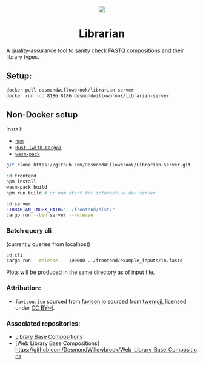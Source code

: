 <center>
<img src="frontend/static/favicon.ico" />

# Librarian 
</center>

A quality-assurance tool to sanity check FASTQ compositions and their library types.

## Setup:

```bash
docker pull desmondwillowbrook/librarian-server
docker run -dp 8186:8186 desmondwillowbrook/librarian-server
```

## Non-Docker setup
Install:
- [`npm`](https://www.npmjs.com/get-npm)
- [`Rust (with Cargo)`](https://www.rust-lang.org/) 
- [`wasm-pack`](https://rustwasm.github.io/wasm-pack/installer/)

```bash
git clone https://github.com/DesmondWillowbrook/Librarian-Server.git
```

```bash
cd frontend
npm install
wasm-pack build
npm run build # or npm start for interactive dev server
```

```bash
cd server
LIBRARIAN_INDEX_PATH="../frontend/dist/"
cargo run --bin server --release
```

### Batch query cli
(currently queries from localhost)
```bash
cd cli
cargo run --release -- 100000 ../frontend/example_inputs/in.fastq
```
Plots will be produced in the same directory as of input file.

### Attribution:
- `favicon.ico` sourced from [favicon.io](https://favicon.io/emoji-favicons/books) sourced from [twemoji](https://twemoji.twitter.com/), licensed under [CC BY-4](https://creativecommons.org/licenses/by/4.0/).

### Associated repositories:
- [Library Base Compositions](https://github.com/ChristelKrueger/Library_Base_Compositions)
- [Web Library Base Compositions] https://github.com/DesmondWillowbrook/Web_Library_Base_Compositions
